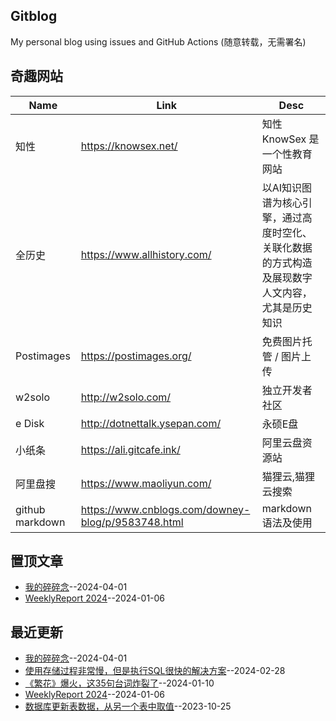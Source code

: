 ## Gitblog
My personal blog using issues and GitHub Actions (随意转载，无需署名)
## 奇趣网站
| Name | Link | Desc | 
 | ---- | ---- | ---- |
| 知性 | https://knowsex.net/ | 知性 KnowSex 是一个性教育网站 |
| 全历史 | https://www.allhistory.com/ | 以AI知识图谱为核心引擎，通过高度时空化、关联化数据的方式构造及展现数字人文内容，尤其是历史知识 |
| Postimages | https://postimages.org/ | 免费图片托管 / 图片上传 |
| w2solo | http://w2solo.com/ | 独立开发者社区 |
|  e Disk | http://dotnettalk.ysepan.com/ |  永硕E盘 |
|  小纸条  | https://ali.gitcafe.ink/ |  阿里云盘资源站 |
|  阿里盘搜 | https://www.maoliyun.com/ |  猫狸云,猫狸云搜索 |
|  github markdown | https://www.cnblogs.com/downey-blog/p/9583748.html |  markdown语法及使用 |
## 置顶文章
- [我的碎碎念](https://github.com/goohugo/myblog/issues/33)--2024-04-01
- [WeeklyReport 2024](https://github.com/goohugo/myblog/issues/30)--2024-01-06
## 最近更新
- [我的碎碎念](https://github.com/goohugo/myblog/issues/33)--2024-04-01
- [使用存储过程非常慢，但是执行SQL很快的解决方案](https://github.com/goohugo/myblog/issues/32)--2024-02-28
- [《繁花》爆火，这35句台词炸裂了](https://github.com/goohugo/myblog/issues/31)--2024-01-10
- [WeeklyReport 2024](https://github.com/goohugo/myblog/issues/30)--2024-01-06
- [数据库更新表数据，从另一个表中取值](https://github.com/goohugo/myblog/issues/29)--2023-10-25
